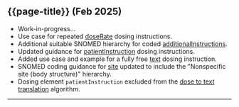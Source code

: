 ## {{page-title}} (Feb 2025)

- Work-in-progress...
- Use case for repeated [doseRate](ElementDosage?version=current#doseAndRate) dosing instructions.
- Additional suitable SNOMED hierarchy for coded [additionalInstructions](ElementDosage?version=current#additionalInstruction).
- Updated guidance for [patientInstruction](ElementDosage?version=current#patientInstruction) dosing instructions.
- Added use case and example for a fully free [text](ElementDosage?version=current#text) dosing instruction.
- SNOMED coding guidance for [site](https://simplifier.net/guide/ukcoreimplementationguideformedicines/ElementDosage?version=current#site) updated to include the "Nonspecific site (body structure)" hierarchy.
- Dosing element `patientInstruction` excluded from the [dose to text translation](DosetoTextTranslation) algorithm.

---